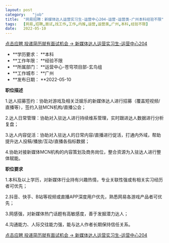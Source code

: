 ```yaml
---
layout:	post
category:	"job"
title:	"网易招聘：新媒体达人运营实习生-运营中心204-运营-运营类-广州本科经验不限"
tags:	[网易,招聘,面试,找工作,工作,内推,运营,运营类,广州,本科,经验不限]
date:	2022-05-10
---
```


[点击应聘 投递简历就有面试机会 ->  新媒体达人运营实习生-运营中心204](http://mobile.bole.netease.com/bole/boleDetail?id=33271&employeeId=346f03c3cda5f04c&key=all)



- **学历要求： **本科
- **工作年限： **经验不限
- **所属部门： **运营中心-苍穹项目部-玄鸟组
- **工作城市： **广州
- **发布日期： **2022-05-10



**职位描述**

1.达人招募签约：协助对游戏及相关泛娱乐的新媒体达人进行招募（覆盖短视频/直播等），签约入驻MCN机构/直播公会；

2.达人日常管理：协助对入驻达人进行持续维系管理，实时跟进达人数据进行分析复盘；

3.达人内容促活：协助对入驻达人的日常内容/直播进行促活，打通内外域，帮助提升达人投稿/播放/互动/直播各指标数据；

4.协助对接新媒体MCN机构的内容策划及商务岗位，整合资源为入驻达人进行整体赋能。



**职位要求**

1.本科及以上学历，对新媒体行业持有兴趣热情，专业关联性强或有相关实习经历者可优先；

2.抖音、快手、B站等视频或直播APP深度用户优先，熟悉网易各游戏产品者可优先；

3.网感强，对新媒体热门话题有高敏感度，善于发掘潜力达人；

4.沟通能力、人际交往能力强，能与达人作者长期保持信任关系。



[点击应聘 投递简历就有面试机会 ->  新媒体达人运营实习生-运营中心204](http://mobile.bole.netease.com/bole/boleDetail?id=33271&employeeId=346f03c3cda5f04c&key=all)